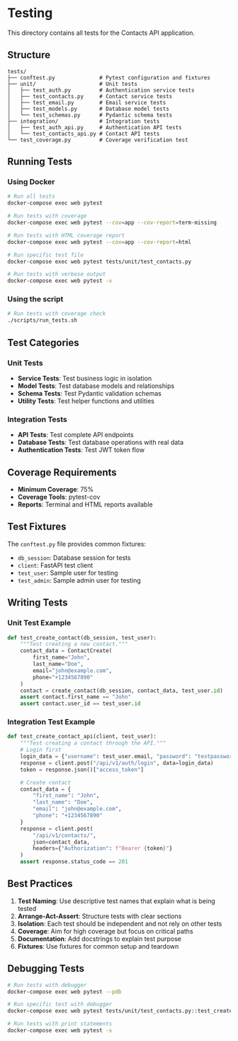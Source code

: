 # Testing

This directory contains all tests for the Contacts API application.

## Structure

```
tests/
├── conftest.py              # Pytest configuration and fixtures
├── unit/                    # Unit tests
│   ├── test_auth.py         # Authentication service tests
│   ├── test_contacts.py     # Contact service tests
│   ├── test_email.py        # Email service tests
│   ├── test_models.py       # Database model tests
│   └── test_schemas.py      # Pydantic schema tests
├── integration/             # Integration tests
│   ├── test_auth_api.py     # Authentication API tests
│   └── test_contacts_api.py # Contact API tests
└── test_coverage.py         # Coverage verification test
```

## Running Tests

### Using Docker

```bash
# Run all tests
docker-compose exec web pytest

# Run tests with coverage
docker-compose exec web pytest --cov=app --cov-report=term-missing

# Run tests with HTML coverage report
docker-compose exec web pytest --cov=app --cov-report=html

# Run specific test file
docker-compose exec web pytest tests/unit/test_contacts.py

# Run tests with verbose output
docker-compose exec web pytest -v
```

### Using the script

```bash
# Run tests with coverage check
./scripts/run_tests.sh
```

## Test Categories

### Unit Tests

- **Service Tests**: Test business logic in isolation
- **Model Tests**: Test database models and relationships
- **Schema Tests**: Test Pydantic validation schemas
- **Utility Tests**: Test helper functions and utilities

### Integration Tests

- **API Tests**: Test complete API endpoints
- **Database Tests**: Test database operations with real data
- **Authentication Tests**: Test JWT token flow

## Coverage Requirements

- **Minimum Coverage**: 75%
- **Coverage Tools**: pytest-cov
- **Reports**: Terminal and HTML reports available

## Test Fixtures

The `conftest.py` file provides common fixtures:

- `db_session`: Database session for tests
- `client`: FastAPI test client
- `test_user`: Sample user for testing
- `test_admin`: Sample admin user for testing

## Writing Tests

### Unit Test Example

```python
def test_create_contact(db_session, test_user):
    """Test creating a new contact."""
    contact_data = ContactCreate(
        first_name="John",
        last_name="Doe",
        email="john@example.com",
        phone="+1234567890"
    )
    contact = create_contact(db_session, contact_data, test_user.id)
    assert contact.first_name == "John"
    assert contact.user_id == test_user.id
```

### Integration Test Example

```python
def test_create_contact_api(client, test_user):
    """Test creating a contact through the API."""
    # Login first
    login_data = {"username": test_user.email, "password": "testpassword"}
    response = client.post("/api/v1/auth/login", data=login_data)
    token = response.json()["access_token"]

    # Create contact
    contact_data = {
        "first_name": "John",
        "last_name": "Doe",
        "email": "john@example.com",
        "phone": "+1234567890"
    }
    response = client.post(
        "/api/v1/contacts/",
        json=contact_data,
        headers={"Authorization": f"Bearer {token}"}
    )
    assert response.status_code == 201
```

## Best Practices

1. **Test Naming**: Use descriptive test names that explain what is being tested
2. **Arrange-Act-Assert**: Structure tests with clear sections
3. **Isolation**: Each test should be independent and not rely on other tests
4. **Coverage**: Aim for high coverage but focus on critical paths
5. **Documentation**: Add docstrings to explain test purpose
6. **Fixtures**: Use fixtures for common setup and teardown

## Debugging Tests

```bash
# Run tests with debugger
docker-compose exec web pytest --pdb

# Run specific test with debugger
docker-compose exec web pytest tests/unit/test_contacts.py::test_create_contact --pdb

# Run tests with print statements
docker-compose exec web pytest -s
```
